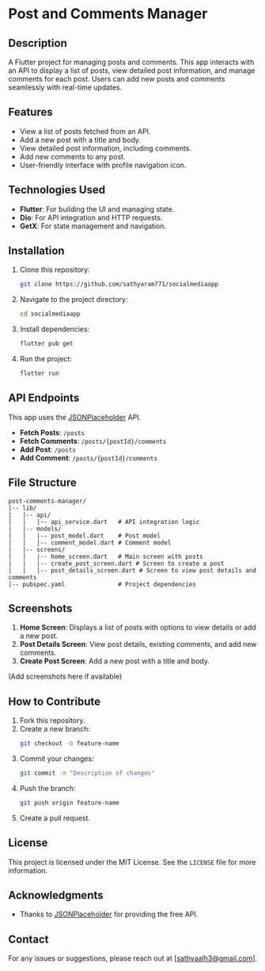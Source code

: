 # Post and Comments Manager

## Description
A Flutter project for managing posts and comments. This app interacts with an API to display a list of posts, view detailed post information, and manage comments for each post. Users can add new posts and comments seamlessly with real-time updates.

## Features
- View a list of posts fetched from an API.
- Add a new post with a title and body.
- View detailed post information, including comments.
- Add new comments to any post.
- User-friendly interface with profile navigation icon.

## Technologies Used
- **Flutter**: For building the UI and managing state.
- **Dio**: For API integration and HTTP requests.
- **GetX**: For state management and navigation.

## Installation
1. Clone this repository:
   ```bash
   git clone https://github.com/sathyaram771/socialmediaapp
   ```
2. Navigate to the project directory:
   ```bash
   cd socialmediaapp
   ```
3. Install dependencies:
   ```bash
   flutter pub get
   ```
4. Run the project:
   ```bash
   flutter run
   ```

## API Endpoints
This app uses the [JSONPlaceholder](https://jsonplaceholder.typicode.com/) API.
- **Fetch Posts**: `/posts`
- **Fetch Comments**: `/posts/{postId}/comments`
- **Add Post**: `/posts`
- **Add Comment**: `/posts/{postId}/comments`

## File Structure
```
post-comments-manager/
|-- lib/
|   |-- api/
|   |   |-- api_service.dart   # API integration logic
|   |-- models/
|   |   |-- post_model.dart    # Post model
|   |   |-- comment_model.dart # Comment model
|   |-- screens/
|   |   |-- home_screen.dart   # Main screen with posts
|   |   |-- create_post_screen.dart # Screen to create a post
|   |   |-- post_details_screen.dart # Screen to view post details and comments
|-- pubspec.yaml               # Project dependencies
```

## Screenshots

1. **Home Screen**: Displays a list of posts with options to view details or add a new post.
2. **Post Details Screen**: View post details, existing comments, and add new comments.
3. **Create Post Screen**: Add a new post with a title and body.

(Add screenshots here if available)

## How to Contribute
1. Fork this repository.
2. Create a new branch:
   ```bash
   git checkout -b feature-name
   ```
3. Commit your changes:
   ```bash
   git commit -m "Description of changes"
   ```
4. Push the branch:
   ```bash
   git push origin feature-name
   ```
5. Create a pull request.

## License
This project is licensed under the MIT License. See the `LICENSE` file for more information.

## Acknowledgments
- Thanks to [JSONPlaceholder](https://jsonplaceholder.typicode.com/) for providing the free API.

## Contact
For any issues or suggestions, please reach out at [sathyaalh3@gmail.com].
